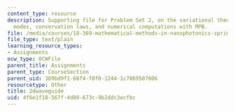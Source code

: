 ```yaml
---
content_type: resource
description: Supporting file for Problem Set 2, on the variational theorem, 2d waveguide
  modes, conservation laws, and numerical computations with MPB.
file: /media/courses/18-369-mathematical-methods-in-nanophotonics-spring-2008/4f6e1f18567f4d89673c9b2ddc3ecfbc_2dwaveguide.ctl
file_type: text/plain
learning_resource_types:
- Assignments
ocw_type: OCWFile
parent_title: Assignments
parent_type: CourseSection
parent_uid: 389bd9f1-68f4-f8f0-1244-1c7869507606
resourcetype: Other
title: 2dwaveguide
uid: 4f6e1f18-567f-4d89-673c-9b2ddc3ecfbc
---
```

